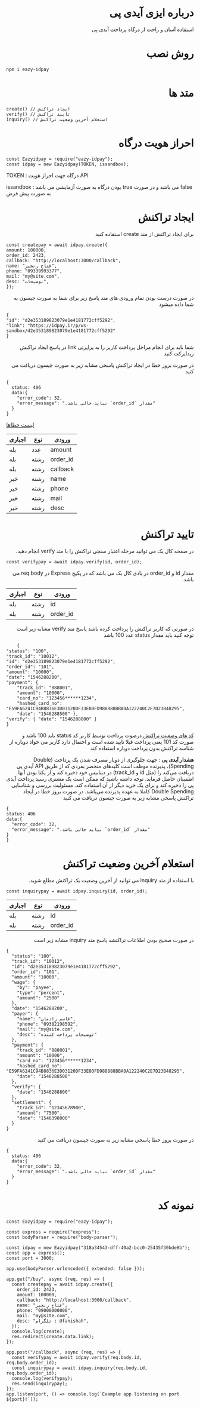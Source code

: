 <div dir="rtl">

# درباره ایزی آیدی پی

  <p>استفاده آسان و راحت از درگاه پرداخت آیدی پی</p>

# روش نصب

</div>

```
npm i eazy-idpay
```

<div dir="rtl">

# متد ها

  </div>
  
```
create() // ایجاد تراکنش
verify() // تایید تراکنش
inquiry() // استعلام آخرین وضعیت تراکنش
```

  <div dir="rtl">

# احراز هویت درگاه

  </div>
  
```
const Eazyidpay = require("eazy-idpay");
const idpay = new Eazyidpay(TOKEN, issandbox);
```

<p>
  TOKEN :   درگاه جهت احراز هویت API
<p>
</p>

issandbox : بودن درگاه به صورت آزمایشی می باشد true می باشد و در صورت false به صورت پیش فرض

</p>

  <div dir="rtl">
  
  # ایجاد تراکنش
  
  
  <p>
  برای ایجاد تراکنش از متد create استفاده کنید
  </p>
	
  </div>

```
const createpay = await idpay.create({
amount: 100000,
order_id: 2423,
callback: "http://localhost:3000/callback",
name: "فتاح رنجبر",
phone: "09339993377",
mail: "my@site.com",
desc: "توضیحات",
});
```

  <div dir="rtl">
	
  در صورت درست بودن تمام ورودی های متد پاسخ زیر برای شما به صورت جیسون به شما داده میشود

</div>

```
{
"id": "d2e353189823079e1e4181772cff5292",
"link": "https://idpay.ir/p/ws-sandbox/d2e353189823079e1e4181772cff5292"
}
```

<div dir="rtl">
  
   شما باید برای انجام مراحل پرداخت کاربر را به  پراپرتی link در پاسخ ایجاد تراکنش ریدایرکت کنید

در صورت بروز خطا در ایجاد تراکنش پاسخی مشابه زیر به صورت جیسون دریافت می کنید

</div>

```
{
  status: 406
  data:{
    "error_code": 32,
    "error_message": ".نباید خالی باشد `order_id` مقدار"
  }
}
```

[ لیست خطاها](https://idpay.ir/web-service/v1.1/?javascript#d7b83cfb9c)

| اجباری | نوع  | ورودی    |
| ------ | ---- | -------- |
| بله    | عدد  | amount   |
| بله    | رشته | order_id |
| بله    | رشته | callback |
| خیر    | رشته | name     |
| خیر    | رشته | phone    |
| خیر    | رشته | mail     |
| خیر    | رشته | desc     |

<div dir="rtl">

# تایید تراکنش

در صفحه کال بک می توانید مرحله اعتبار سنجی تراکنش را با متد verify انجام دهید.

</div>

```
const verifypay = await idpay.verify(id, order_id);
```

  <div dir="rtl">
مقدار id و order_id در بادی کال بک می باشد که در پکیج Express در req.body می باشد.

</div>
	
	
اجباری | نوع | ورودی 
--- | --- | ---  
| بله| رشته |id|
| بله| رشته |order_id|

<div dir="rtl">
در صورتی که کاربر تراکنش را پرداخت کرده باشد پاسخ متد verify مشابه زیر است
توجه کنید باید مقدار status عدد 100 باشد	
</div>

```
	{
"status": "100",
"track_id": "10012",
"id": "d2e353189823079e1e4181772cff5292",
"order_id": "101",
"amount": "10000",
"date": "1546288200",
"payment": {
    "track_id": "888001",
    "amount": "10000",
    "card_no": "123456******1234",
    "hashed_card_no": "E59FA6241C94B8836E3D03120DF33E80FD988888BBA0A122240C2E7D23B48295",
    "date": "1546288500" },
"verify": { "date": "1546288800" }
}
```

<div dir="rtl">

[ کد های وضعیت تراکنش ](https://idpay.ir/web-service/v1.1/?javascript#ad39f18522)
درصوت پرداخت توسط کاربر کد status باید 100 باشد و صورت کد 101 یعنی پرداخت قبلا تایید شده است و احتمال دارد کاربر می خواد دوباره از شناسه تراکنش بدون پرداخت دوباره استفاده کند

**هشدار آیدی پی** : جهت جلوگیری از دوبار مصرف شدن یک پرداخت (Double Spending)، پذیرنده موظف است کلیدهای منحصر بفردی که از طریق API آیدی پی دریافت می‌کند را (مثل id و track_id) در دیتابیس خود ذخیره کند و از یکتا بودن آنها اطمینان حاصل فرماید.
توجه داشته باشید که ممکن است یک مشتری رسید پرداخت آیدی پی را ذخیره کند و برای یک خرید دیگر از آن استفاده کند.
مسئولیت بررسی و شناسایی Double Spending کاملا به عهده پذیرنده می‌باشد.
در صورت بروز خطا در ایجاد تراکنش پاسخی مشابه زیر به صورت جیسون دریافت می کنید

</div>

```
{
status: 406
data:{
  "error_code": 32,
  "error_message": ".نباید خالی باشد `order_id` مقدار"
}
}
```

  <div dir="rtl">
	
  # استعلام آخرین وضعیت تراکنش

با استفاده از متد inquiry می توانید از آخرین وضعیت یک تراکنش مطلع شوید.

</div>

```
const inquirypay = await idpay.inquiry(id, order_id);
```

| اجباری | نوع  | ورودی    |
| ------ | ---- | -------- |
| بله    | رشته | id       |
| بله    | رشته | order_id |

<div dir="rtl">

در صورت صحیح بودن اطلاعات تراکنشد پاسخ متد inquiry مشابه زیر است

</div>

```
{
  "status": "100",
  "track_id": "10012",
  "id": "d2e353189823079e1e4181772cff5292",
  "order_id": "101",
  "amount": "10000",
  "wage": {
    "by": "payee",
    "type": "percent",
    "amount": "2500"
  },
  "date": "1546288200",
  "payer": {
    "name": "قاسم رادمان",
    "phone": "09382198592",
    "mail": "my@site.com",
    "desc": "توضیحات پرداخت کننده"
  },
  "payment": {
    "track_id": "888001",
    "amount": "10000",
    "card_no": "123456******1234",
    "hashed_card_no": "E59FA6241C94B8836E3D03120DF33E80FD988888BBA0A122240C2E7D23B48295",
    "date": "1546288500"
  },
  "verify": {
    "date": "1546288800"
  },
  "settlement": {
    "track_id": "12345678900",
    "amount": "7500",
    "date": "1546398000"
  }
}
```

<div dir="rtl">
در صورت بروز خطا پاسخی مشابه زیر به صورت جیسون دریافت می کنید

</div >

```
{
  status: 406
  data:{
    "error_code": 32,
    "error_message": ".نباید خالی باشد `order_id` مقدار"
  }
}
```

  <div dir="rtl">

# نمونه کد

</div>

```
const Eazyidpay = require("eazy-idpay");

const express = require("express");
const bodyParser = require("body-parser");

const idpay = new Eazyidpay("318a34543-dff-40a2-bcc0-25435f30bde8b");
const app = express();
const port = 3000;

app.use(bodyParser.urlencoded({ extended: false }));

app.get("/buy", async (req, res) => {
  const createpay = await idpay.create({
    order_id: 2423,
    amount: 100000,
    callback: "http://localhost:3000/callback",
    name: "فتاح رنجبر",
    phone: "09000000000",
    mail: "my@site.com",
    desc: "تلگرام : @fanishah",
  });
  console.log(create);
  res.redirect(create.data.link);
});

app.post("/callback", async (req, res) => {
  const verifypay = await idpay.verify(req.body.id, req.body.order_id);
  const inquirypay = await idpay.inquiry(req.body.id, req.body.order_id);
  console.log(verifypay);
  res.send(inquirypay);
});
app.listen(port, () => console.log(`Example app listening on port ${port}!`));

```
